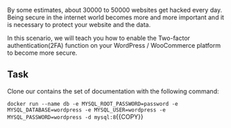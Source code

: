 By some estimates, about 30000 to 50000 websites get hacked every day. Being secure in the internet world becomes more and more important and it is necessary to protect your website and the data.

In this scenario, we will teach you how to enable the Two-factor authentication(2FA) function on your WordPress / WooCommerce platform to become more secure.

## Task

Clone our contains the set of documentation with the following command:

`docker run --name db -e MYSQL_ROOT_PASSWORD=password -e MYSQL_DATABASE=wordpress -e MYSQL_USER=wordpress -e MYSQL_PASSWORD=wordpress -d mysql:8`{{COPY}}

